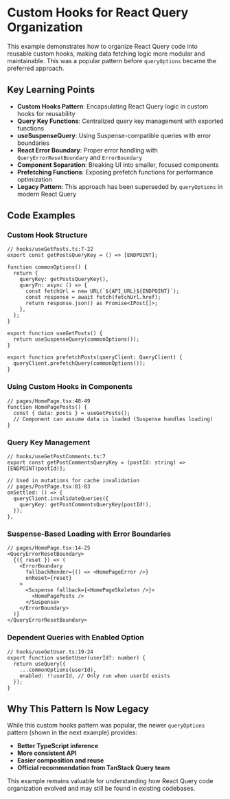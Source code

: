 # Custom Hooks for React Query Organization

This example demonstrates how to organize React Query code into reusable custom hooks, making data fetching logic more modular and maintainable. This was a popular pattern before `queryOptions` became the preferred approach.

## Key Learning Points

- **Custom Hooks Pattern**: Encapsulating React Query logic in custom hooks for reusability
- **Query Key Functions**: Centralized query key management with exported functions
- **useSuspenseQuery**: Using Suspense-compatible queries with error boundaries
- **React Error Boundary**: Proper error handling with `QueryErrorResetBoundary` and `ErrorBoundary`
- **Component Separation**: Breaking UI into smaller, focused components
- **Prefetching Functions**: Exposing prefetch functions for performance optimization
- **Legacy Pattern**: This approach has been superseded by `queryOptions` in modern React Query

## Code Examples

### Custom Hook Structure
```tsx
// hooks/useGetPosts.ts:7-22
export const getPostsQueryKey = () => [ENDPOINT];

function commonOptions() {
  return {
    queryKey: getPostsQueryKey(),
    queryFn: async () => {
      const fetchUrl = new URL(`${API_URL}${ENDPOINT}`);
      const response = await fetch(fetchUrl.href);
      return response.json() as Promise<IPost[]>;
    },
  };
}

export function useGetPosts() {
  return useSuspenseQuery(commonOptions());
}

export function prefetchPosts(queryClient: QueryClient) {
  queryClient.prefetchQuery(commonOptions());
}
```

### Using Custom Hooks in Components
```tsx
// pages/HomePage.tsx:48-49
function HomePagePosts() {
  const { data: posts } = useGetPosts();
  // Component can assume data is loaded (Suspense handles loading)
}
```

### Query Key Management
```tsx
// hooks/useGetPostComments.ts:7
export const getPostCommentsQueryKey = (postId: string) => [ENDPOINT(postId)];

// Used in mutations for cache invalidation
// pages/PostPage.tsx:81-83
onSettled: () => {
  queryClient.invalidateQueries({
    queryKey: getPostCommentsQueryKey(postId!),
  });
},
```

### Suspense-Based Loading with Error Boundaries
```tsx
// pages/HomePage.tsx:14-25
<QueryErrorResetBoundary>
  {({ reset }) => (
    <ErrorBoundary
      fallbackRender={() => <HomePageError />}
      onReset={reset}
    >
      <Suspense fallback={<HomePageSkeleton />}>
        <HomePagePosts />
      </Suspense>
    </ErrorBoundary>
  )}
</QueryErrorResetBoundary>
```

### Dependent Queries with Enabled Option
```tsx
// hooks/useGetUser.ts:19-24
export function useGetUser(userId?: number) {
  return useQuery({
    ...commonOptions(userId),
    enabled: !!userId, // Only run when userId exists
  });
}
```

## Why This Pattern Is Now Legacy

While this custom hooks pattern was popular, the newer `queryOptions` pattern (shown in the next example) provides:

- **Better TypeScript inference**
- **More consistent API**
- **Easier composition and reuse**
- **Official recommendation from TanStack Query team**

This example remains valuable for understanding how React Query code organization evolved and may still be found in existing codebases.